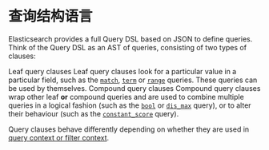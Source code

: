 # 查询结构语言

Elasticsearch provides a full Query DSL based on JSON to define queries. Think of the Query DSL as an AST of queries, consisting of two types of clauses:

Leaf query clauses 
     Leaf query clauses look for a particular value in a particular field, such as the [`match`](query-dsl-match-query.html "Match Query"), [`term`](query-dsl-term-query.html "Term Query") or [`range`](query-dsl-range-query.html "Range Query") queries. These queries can be used by themselves. 
Compound query clauses 
     Compound query clauses wrap other leaf **or** compound queries and are used to combine multiple queries in a logical fashion (such as the [`bool`](query-dsl-bool-query.html "Bool Query") or [`dis_max`](query-dsl-dis-max-query.html "Dis Max Query") query), or to alter their behaviour (such as the [`constant_score`](query-dsl-constant-score-query.html "Constant Score Query") query). 

Query clauses behave differently depending on whether they are used in [query context or filter context](query-filter-context.html "Query and filter context").
